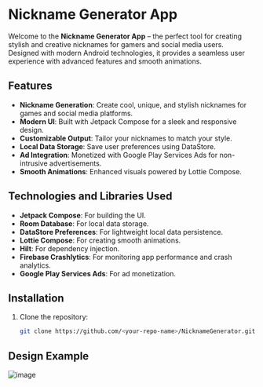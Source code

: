 # Nickname Generator App  

Welcome to the **Nickname Generator App** – the perfect tool for creating stylish and creative nicknames for gamers and social media users. Designed with modern Android technologies, it provides a seamless user experience with advanced features and smooth animations.

## Features  

- **Nickname Generation**: Create cool, unique, and stylish nicknames for games and social media platforms.  
- **Modern UI**: Built with Jetpack Compose for a sleek and responsive design.  
- **Customizable Output**: Tailor your nicknames to match your style.  
- **Local Data Storage**: Save user preferences using DataStore.  
- **Ad Integration**: Monetized with Google Play Services Ads for non-intrusive advertisements.  
- **Smooth Animations**: Enhanced visuals powered by Lottie Compose.  

## Technologies and Libraries Used  

- **Jetpack Compose**: For building the UI.  
- **Room Database**: For local data storage.  
- **DataStore Preferences**: For lightweight local data persistence.  
- **Lottie Compose**: For creating smooth animations.  
- **Hilt**: For dependency injection.  
- **Firebase Crashlytics**: For monitoring app performance and crash analytics.  
- **Google Play Services Ads**: For ad monetization.  

## Installation  

1. Clone the repository:  
   ```bash
   git clone https://github.com/<your-repo-name>/NicknameGenerator.git


## Design Example

![image](https://github.com/user-attachments/assets/ebeed207-7a69-4f98-8d3c-f87c496a781f)
